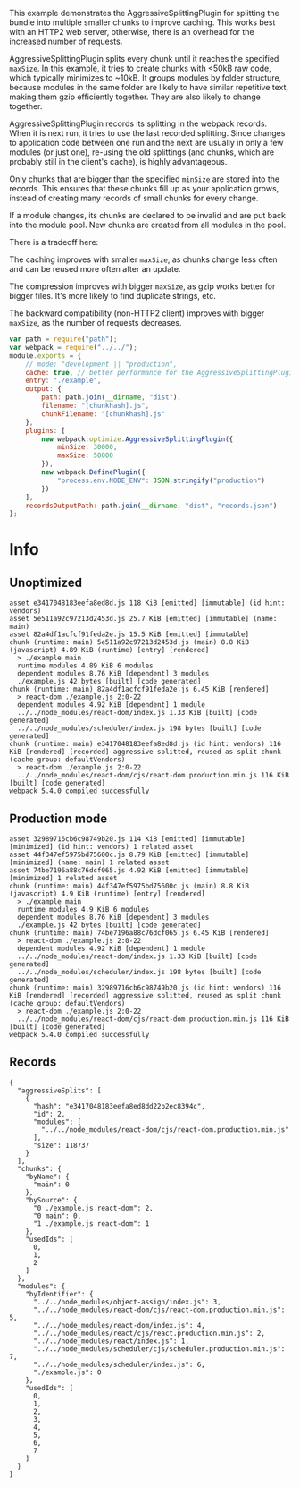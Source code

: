 This example demonstrates the AggressiveSplittingPlugin for splitting the bundle into multiple smaller chunks to improve caching. This works best with an HTTP2 web server, otherwise, there is an overhead for the increased number of requests.

AggressiveSplittingPlugin splits every chunk until it reaches the specified `maxSize`. In this example, it tries to create chunks with <50kB raw code, which typically minimizes to ~10kB. It groups modules by folder structure, because modules in the same folder are likely to have similar repetitive text, making them gzip efficiently together. They are also likely to change together.

AggressiveSplittingPlugin records its splitting in the webpack records. When it is next run, it tries to use the last recorded splitting. Since changes to application code between one run and the next are usually in only a few modules (or just one), re-using the old splittings (and chunks, which are probably still in the client's cache), is highly advantageous.

Only chunks that are bigger than the specified `minSize` are stored into the records. This ensures that these chunks fill up as your application grows, instead of creating many records of small chunks for every change.

If a module changes, its chunks are declared to be invalid and are put back into the module pool. New chunks are created from all modules in the pool.

There is a tradeoff here:

The caching improves with smaller `maxSize`, as chunks change less often and can be reused more often after an update.

The compression improves with bigger `maxSize`, as gzip works better for bigger files. It's more likely to find duplicate strings, etc.

The backward compatibility (non-HTTP2 client) improves with bigger `maxSize`, as the number of requests decreases.

```js
var path = require("path");
var webpack = require("../../");
module.exports = {
	// mode: "development || "production",
	cache: true, // better performance for the AggressiveSplittingPlugin
	entry: "./example",
	output: {
		path: path.join(__dirname, "dist"),
		filename: "[chunkhash].js",
		chunkFilename: "[chunkhash].js"
	},
	plugins: [
		new webpack.optimize.AggressiveSplittingPlugin({
			minSize: 30000,
			maxSize: 50000
		}),
		new webpack.DefinePlugin({
			"process.env.NODE_ENV": JSON.stringify("production")
		})
	],
	recordsOutputPath: path.join(__dirname, "dist", "records.json")
};
```

# Info

## Unoptimized

```
asset e3417048183eefa8ed8d.js 118 KiB [emitted] [immutable] (id hint: vendors)
asset 5e511a92c97213d2453d.js 25.7 KiB [emitted] [immutable] (name: main)
asset 82a4df1acfcf91feda2e.js 15.5 KiB [emitted] [immutable]
chunk (runtime: main) 5e511a92c97213d2453d.js (main) 8.8 KiB (javascript) 4.89 KiB (runtime) [entry] [rendered]
  > ./example main
  runtime modules 4.89 KiB 6 modules
  dependent modules 8.76 KiB [dependent] 3 modules
  ./example.js 42 bytes [built] [code generated]
chunk (runtime: main) 82a4df1acfcf91feda2e.js 6.45 KiB [rendered]
  > react-dom ./example.js 2:0-22
  dependent modules 4.92 KiB [dependent] 1 module
  ../../node_modules/react-dom/index.js 1.33 KiB [built] [code generated]
  ../../node_modules/scheduler/index.js 198 bytes [built] [code generated]
chunk (runtime: main) e3417048183eefa8ed8d.js (id hint: vendors) 116 KiB [rendered] [recorded] aggressive splitted, reused as split chunk (cache group: defaultVendors)
  > react-dom ./example.js 2:0-22
  ../../node_modules/react-dom/cjs/react-dom.production.min.js 116 KiB [built] [code generated]
webpack 5.4.0 compiled successfully
```

## Production mode

```
asset 32989716cb6c98749b20.js 114 KiB [emitted] [immutable] [minimized] (id hint: vendors) 1 related asset
asset 44f347ef5975bd75600c.js 8.79 KiB [emitted] [immutable] [minimized] (name: main) 1 related asset
asset 74be7196a88c76dcf065.js 4.92 KiB [emitted] [immutable] [minimized] 1 related asset
chunk (runtime: main) 44f347ef5975bd75600c.js (main) 8.8 KiB (javascript) 4.9 KiB (runtime) [entry] [rendered]
  > ./example main
  runtime modules 4.9 KiB 6 modules
  dependent modules 8.76 KiB [dependent] 3 modules
  ./example.js 42 bytes [built] [code generated]
chunk (runtime: main) 74be7196a88c76dcf065.js 6.45 KiB [rendered]
  > react-dom ./example.js 2:0-22
  dependent modules 4.92 KiB [dependent] 1 module
  ../../node_modules/react-dom/index.js 1.33 KiB [built] [code generated]
  ../../node_modules/scheduler/index.js 198 bytes [built] [code generated]
chunk (runtime: main) 32989716cb6c98749b20.js (id hint: vendors) 116 KiB [rendered] [recorded] aggressive splitted, reused as split chunk (cache group: defaultVendors)
  > react-dom ./example.js 2:0-22
  ../../node_modules/react-dom/cjs/react-dom.production.min.js 116 KiB [built] [code generated]
webpack 5.4.0 compiled successfully
```

## Records

```
{
  "aggressiveSplits": [
    {
      "hash": "e3417048183eefa8ed8dd22b2ec8394c",
      "id": 2,
      "modules": [
        "../../node_modules/react-dom/cjs/react-dom.production.min.js"
      ],
      "size": 118737
    }
  ],
  "chunks": {
    "byName": {
      "main": 0
    },
    "bySource": {
      "0 ./example.js react-dom": 2,
      "0 main": 0,
      "1 ./example.js react-dom": 1
    },
    "usedIds": [
      0,
      1,
      2
    ]
  },
  "modules": {
    "byIdentifier": {
      "../../node_modules/object-assign/index.js": 3,
      "../../node_modules/react-dom/cjs/react-dom.production.min.js": 5,
      "../../node_modules/react-dom/index.js": 4,
      "../../node_modules/react/cjs/react.production.min.js": 2,
      "../../node_modules/react/index.js": 1,
      "../../node_modules/scheduler/cjs/scheduler.production.min.js": 7,
      "../../node_modules/scheduler/index.js": 6,
      "./example.js": 0
    },
    "usedIds": [
      0,
      1,
      2,
      3,
      4,
      5,
      6,
      7
    ]
  }
}
```
